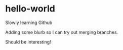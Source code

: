 # hello-world
Slowly learning Github

Adding some blurb so I can try out merging branches.

Should be interesting!
